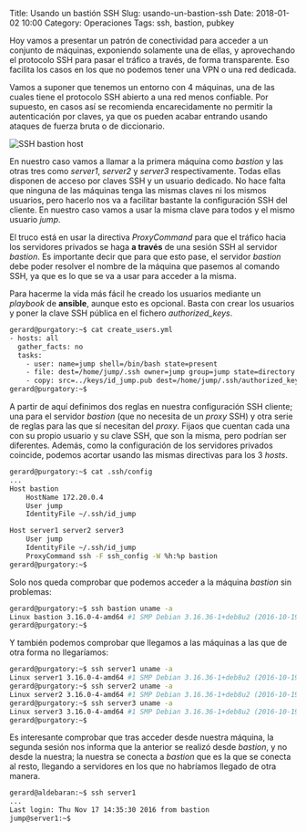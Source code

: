 Title: Usando un bastión SSH
Slug: usando-un-bastion-ssh
Date: 2018-01-02 10:00
Category: Operaciones
Tags: ssh, bastion, pubkey



Hoy vamos a presentar un patrón de conectividad para acceder a un conjunto de máquinas, exponiendo solamente una de ellas, y aprovechando el protocolo SSH para pasar el tráfico a través, de forma transparente. Eso facilita los casos en los que no podemos tener una VPN o una red dedicada.

Vamos a suponer que tenemos un entorno con 4 máquinas, una de las cuales tiene el protocolo SSH abierto a una red menos confiable. Por supuesto, en casos así se recomienda encarecidamente no permitir la autenticación por claves, ya que os pueden acabar entrando usando ataques de fuerza bruta o de diccionario.

![SSH bastion host]({static}/images/ssh-bastion-host.png)

En nuestro caso vamos a llamar a la primera máquina como *bastion* y las otras tres como *server1*, *server2* y *server3* respectivamente. Todas ellas disponen de acceso por claves SSH y un usuario dedicado. No hace falta que ninguna de las máquinas tenga las mismas claves ni los mismos usuarios, pero hacerlo nos va a facilitar bastante la configuración SSH del cliente. En nuestro caso vamos a usar la misma clave para todos y el mismo usuario *jump*.

El truco está en usar la directiva *ProxyCommand* para que el tráfico hacia los servidores privados se haga **a través** de una sesión SSH al servidor *bastion*. Es importante decir que para que esto pase, el servidor *bastion* debe poder resolver el nombre de la máquina que pasemos al comando SSH, ya que es lo que se va a usar para acceder a la misma.

Para hacerme la vida más fácil he creado los usuarios mediante un *playbook* de **ansible**, aunque esto es opcional. Basta con crear los usuarios y poner la clave SSH pública en el fichero *authorized_keys*.

```bash
gerard@purgatory:~$ cat create_users.yml 
- hosts: all
  gather_facts: no
  tasks:
    - user: name=jump shell=/bin/bash state=present
    - file: dest=/home/jump/.ssh owner=jump group=jump state=directory
    - copy: src=../keys/id_jump.pub dest=/home/jump/.ssh/authorized_keys owner=jump group=jump
gerard@purgatory:~$ 
```

A partir de aquí definimos dos reglas en nuestra configuración SSH cliente; una para el servidor *bastion* (que no necesita de un *proxy* SSH) y otra serie de reglas para las que sí necesitan del *proxy*. Fijaos que cuentan cada una con su propio usuario y su clave SSH, que son la misma, pero podrían ser diferentes. Además, como la configuración de los servidores privados coincide, podemos acortar usando las mismas directivas para los 3 *hosts*.

```bash
gerard@purgatory:~$ cat .ssh/config 
...
Host bastion
	HostName 172.20.0.4
	User jump
	IdentityFile ~/.ssh/id_jump

Host server1 server2 server3
	User jump
	IdentityFile ~/.ssh/id_jump
	ProxyCommand ssh -F ssh_config -W %h:%p bastion
gerard@purgatory:~$ 
```

Solo nos queda comprobar que podemos acceder a la máquina *bastion* sin problemas:

```bash
gerard@purgatory:~$ ssh bastion uname -a
Linux bastion 3.16.0-4-amd64 #1 SMP Debian 3.16.36-1+deb8u2 (2016-10-19) x86_64 GNU/Linux
gerard@purgatory:~$ 
```

Y también podemos comprobar que llegamos a las máquinas a las que de otra forma no llegaríamos:

```bash
gerard@purgatory:~$ ssh server1 uname -a
Linux server1 3.16.0-4-amd64 #1 SMP Debian 3.16.36-1+deb8u2 (2016-10-19) x86_64 GNU/Linux
gerard@purgatory:~$ ssh server2 uname -a
Linux server2 3.16.0-4-amd64 #1 SMP Debian 3.16.36-1+deb8u2 (2016-10-19) x86_64 GNU/Linux
gerard@purgatory:~$ ssh server3 uname -a
Linux server3 3.16.0-4-amd64 #1 SMP Debian 3.16.36-1+deb8u2 (2016-10-19) x86_64 GNU/Linux
gerard@purgatory:~$ 
```

Es interesante comprobar que tras acceder desde nuestra máquina, la segunda sesión nos informa que la anterior se realizó desde *bastion*, y no desde la nuestra; la nuestra se conecta a *bastion* que es la que se conecta al resto, llegando a servidores en los que no habríamos llegado de otra manera.

```bash
gerard@aldebaran:~$ ssh server1
...  
Last login: Thu Nov 17 14:35:30 2016 from bastion
jump@server1:~$ 
```

